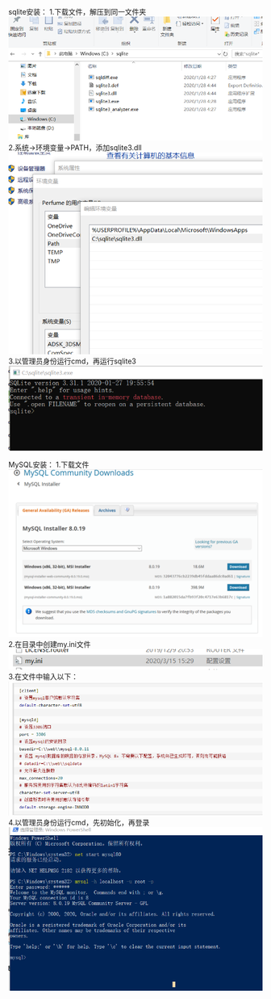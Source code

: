 sqlite安装：
1.下载文件，解压到同一文件夹
![image](https://github.com/PanPerfume/Pan2/blob/master/file1/homework2/微信图片_202003151747332.png)
2.系统->环境变量->PATH，添加sqlite3.dll
![image](https://github.com/PanPerfume/Pan2/blob/master/file1/homework2/微信图片_202003151747333.png)
3.以管理员身份运行cmd，再运行sqlite3
![image](https://github.com/PanPerfume/Pan2/blob/master/file1/homework2/微信图片_202003151747335.png)

MySQL安装：
1.下载文件
![1](https://github.com/PanPerfume/Pan2/blob/master/file1/homework2/微信图片_20200315174733.png)
2.在目录中创建my.ini文件
![1](https://github.com/PanPerfume/Pan2/blob/master/file1/homework2/微信图片_202003151747336.png)
3.在文件中输入以下：
![1](https://github.com/PanPerfume/Pan2/blob/master/file1/homework2/微信图片_202003151747337.png)
4.以管理员身份运行cmd，先初始化，再登录
![1](https://github.com/PanPerfume/Pan2/blob/master/file1/homework2/微信图片_20200315175359.png)
